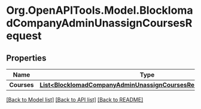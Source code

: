 # Org.OpenAPITools.Model.BlockIomadCompanyAdminUnassignCoursesRequest

## Properties

Name | Type | Description | Notes
------------ | ------------- | ------------- | -------------
**Courses** | [**List&lt;BlockIomadCompanyAdminUnassignCoursesRequestCoursesInner&gt;**](BlockIomadCompanyAdminUnassignCoursesRequestCoursesInner.md) |  | 

[[Back to Model list]](../README.md#documentation-for-models) [[Back to API list]](../README.md#documentation-for-api-endpoints) [[Back to README]](../README.md)

